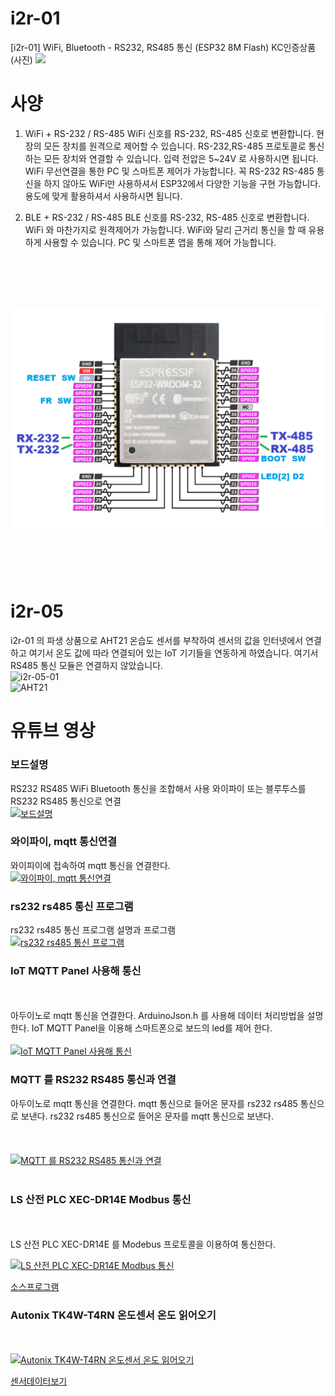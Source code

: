 # i2r-01
[i2r-01] WiFi, Bluetooth - RS232, RS485 통신 (ESP32 8M Flash) KC인증상품
(사진)
<img src="https://shop-phinf.pstatic.net/20230826_81/1693026362162P6U1B_JPEG/i2r1_%ED%8F%AC%ED%8A%B8%EC%84%A4%EB%AA%85.jpg?type=w860">
# 사양
1) WiFi + RS-232 / RS-485
WiFi 신호를 RS-232, RS-485 신호로 변환합니다. 현장의 모든 장치를 원격으로 제어할 수 있습니다.
RS-232,RS-485 프로토콜로 통신하는 모든 장치와 연결할 수 있습니다. 입력 전압은 5~24V 로 사용하시면 됩니다.
WiFi 무선연결을 통한 PC 및 스마트폰 제어가 가능합니다. 꼭 RS-232 RS-485 통신을 하지 않아도 WiFi만 사용하셔서
ESP32에서 다양한 기능을 구현 가능합니다. 용도에 맞게 활용하셔서 사용하시면 됩니다.

2) BLE + RS-232 / RS-485
BLE 신호를 RS-232, RS-485 신호로 변환합니다. WiFi 와 마찬가지로 원격제어가 가능합니다.
WiFi와 달리 근거리 통신을 할 때 유용하게 사용할 수 있습니다. PC 및 스마트폰 앱을 통해 제어 가능합니다. <br><br>
<img src="https://shop-phinf.pstatic.net/20230323_31/1679552850674Dhsf6_PNG/SE-94d438aa-5bbe-4e35-b0c1-f8c143c6f49c.jpg?type=w860" data-src="https://shop-phinf.pstatic.net/20230323_31/1679552850674Dhsf6_PNG/SE-94d438aa-5bbe-4e35-b0c1-f8c143c6f49c.jpg?type=w860" alt="" class="se-image-resource">
<rs 232 통신예시><br><br>
<img src="https://shop-phinf.pstatic.net/20230323_167/1679552899753qVtAa_PNG/SE-628efce6-f930-44d3-90fc-ef5359d88657.jpg?type=w860" data-src="https://shop-phinf.pstatic.net/20230323_167/1679552899753qVtAa_PNG/SE-628efce6-f930-44d3-90fc-ef5359d88657.jpg?type=w860" alt="" class="se-image-resource">
<rs485 통신예시>

![i2r-02-포트설명](https://github.com/kdi6033/i2r-01/blob/main/%EC%9E%90%EB%A3%8C/i2r-01-pin.png?raw=true)

<br><br><img src="https://shop-phinf.pstatic.net/20230826_266/1693026697638mXVNk_PNG/pin%EC%97%B0%EA%B2%B0.png?type=w860" data-src="https://shop-phinf.pstatic.net/20230826_266/1693026697638mXVNk_PNG/pin%EC%97%B0%EA%B2%B0.png?type=w860" alt="" class="se-image-resource">   

# i2r-05   
i2r-01 의 파생 상품으로 AHT21 온습도 센서를 부착하여 센서의 값을 인터넷에서 연결하고 여기서 온도 값에 따라 연결되어 있는 IoT 기기들을 연동하게 하였습니다. 여기서 RS485 통신 모듈은 연결하지 않았습니다.   
![i2r-05-01](https://github.com/user-attachments/assets/0da7a07f-2514-4e2b-99e1-b87552df1f21)   
![AHT21](https://github.com/user-attachments/assets/c55c48df-7fa1-4ab4-9c5d-8ace01f49501)



# 유튜브 영상
### 보드설명
RS232 RS485 WiFi Bluetooth 통신을 조합해서 사용 와이파이 또는 블루투스를 RS232 RS485 통신으로 연결     
[![보드설명](https://img.youtube.com/vi/GtJyXPYJFQ0/hqdefault.jpg)](https://youtu.be/GtJyXPYJFQ0)

### 와이파이, mqtt 통신연결
와이피이에 접속하여 mqtt 통신을 연결한다.      
[![와이파이, mqtt 통신연결](https://img.youtube.com/vi/MS7zH7IwGxs/hqdefault.jpg)](https://youtu.be/MS7zH7IwGxs)

### rs232 rs485 통신 프로그램
rs232 rs485 통신 프로그램 설명과 프로그램    
[![rs232 rs485 통신 프로그램](https://img.youtube.com/vi/zMqUET-AzRA/hqdefault.jpg)](https://youtu.be/zMqUET-AzRA)

### IoT MQTT Panel 사용해 통신
<br><br>아두이노로 mqtt 통신을 연결한다.
ArduinoJson.h 를 사용해 데이터 처리방법을 설명한다.
IoT MQTT Panel을 이용해 스마트폰으로 보드의 led를 제어 한다.<br><br>
[![IoT MQTT Panel 사용해 통신](https://img.youtube.com/vi/XUZnNzr35jI/hqdefault.jpg)](
https://youtu.be/XUZnNzr35jI)

### MQTT 를 RS232 RS485 통신과 연결
아두이노로 mqtt 통신을 연결한다.
mqtt 통신으로 들어온 문자를 rs232 rs485 통신으로 보낸다.
rs232 rs485 통신으로 들어온 문자를 mqtt 통신으로 보낸다.<br><br>
<br><br>[![MQTT 를 RS232 RS485 통신과 연결](https://img.youtube.com/vi/PjYLiG9bkJo/hqdefault.jpg)](
https://youtu.be/PjYLiG9bkJo)
<br><br>
### LS 산전 PLC XEC-DR14E Modbus 통신
<br><br>LS 산전 PLC XEC-DR14E 를 Modebus 프로토콜을 이용하여 통신한다.    

[![LS 산전 PLC XEC-DR14E Modbus 통신](https://img.youtube.com/vi/UspWiQ7-4tk/hqdefault.jpg)](
https://youtu.be/UspWiQ7-4tk)     

[소스프로그램](https://github.com/kdi6033/i2r-01/tree/main/5%20mqtt-LS%20modebus)


### Autonix TK4W-T4RN 온도센서 온도 읽어오기
<br><br>[![Autonix TK4W-T4RN 온도센서 온도 읽어오기](https://img.youtube.com/vi/sFHXsX1PzqY/hqdefault.jpg)](
https://youtu.be/sFHXsX1PzqY)    

[센서데이터보기](https://github.com/kdi6033/i2r-01/tree/main/Autonix%20TK4W-T4RN%20Temperature%20Sensor)
